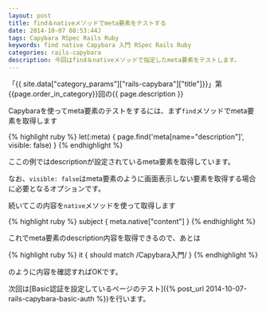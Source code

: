 ```yaml
---
layout: post
title: find＆nativeメソッドでmeta要素をテストする
date: 2014-10-07 08:53:44J
tags: Capybara RSpec Rails Ruby
keywords: find native Capybara 入門 RSpec Rails Ruby
categories: rails-capybara
description: 今回はfind＆nativeメソッドで指定したmeta要素をテストします。
---
```


「{{ site.data["category_params"]["rails-capybara"]["title"]}}」第{{page.order_in_category}}回の{{ page.description }}

Capybaraを使ってmeta要素のテストをするには、まず`find`メソッドでmeta要素を取得します

{% highlight ruby %}
let(:meta) { page.find('meta[name="description"]', visible: false) }
{% endhighlight %}

ここの例ではdescriptionが設定されているmeta要素を取得しています。

なお、`visible: false`はmeta要素のように画面表示しない要素を取得する場合に必要となるオプションです。

続いてこの内容を`native`メソッドを使って取得します

{% highlight ruby %}
subject { meta.native["content"] }
{% endhighlight %}

これでmeta要素のdescription内容を取得できるので、あとは

{% highlight ruby %}
it { should match /Capybara入門/ }
{% endhighlight %}

のように内容を確認すればOKです。

次回は[Basic認証を設定しているページのテスト]({% post_url 2014-10-07-rails-capybara-basic-auth %})を行います。

